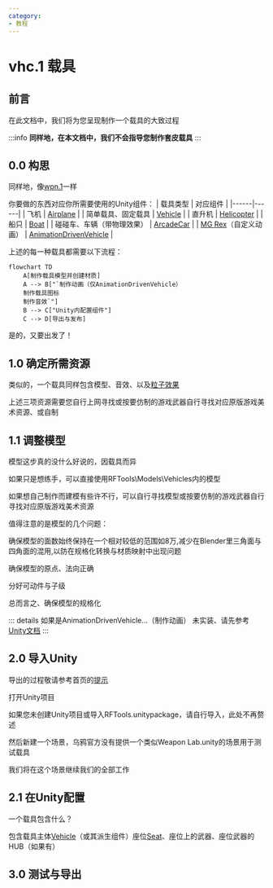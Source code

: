 ```yaml
---
category: 
- 教程
---
```

# vhc.1 载具

## 前言

在此文档中，我们将为您呈现制作一个载具的大致过程

:::info
**同样地，在本文档中，我们不会指导您制作套皮载具**
:::

## 0.0 构思
同样地，像[wpn.1](/cn/Tutorials/wpn.1.md)一样

你要做的东西对应你所需要使用的Unity组件：
| 载具类型 | 对应组件 |
|------|------|
| 飞机 | [Airplane](/cn/Components/Airplane.md) |
| 简单载具、固定载具 | [Vehicle](/cn/Components/Vehicle.md) |
| 直升机 | [Helicopter](/cn/Components/Helicopter.md) |
| 船只 | [Boat](/cn/Components/Boat.md) |
| 碰碰车、车辆（带物理效果） | [ArcadeCar](/cn/Components/ArcadeCar.md) |
| [MG Rex](https://metalgear.fandom.com/wiki/Metal_Gear_REX)（自定义动画） | [AnimationDrivenVehicle](/cn/Components/AnimationDrivenVehicle.md) |

上述的每一种载具都需要以下流程：
```mermaid
flowchart TD
    A[制作载具模型并创建材质]
    A --> B["`制作动画（仅AnimationDrivenVehicle）
    制作载具图标
    制作音效`"]
    B --> C["Unity内配置组件"]
    C --> D[导出与发布]
```

是的，又要出发了！

## 1.0 确定所需资源

类似的，一个载具同样包含模型、音效、以及[粒子效果](https://docs.unity.cn/cn/2020.3/Manual/ParticleSystems.html)

上述三项资源需要您自行上网寻找或按要仿制的游戏武器自行寻找对应原版游戏美术资源、或自制

## 1.1 调整模型

模型这步真的没什么好说的，因载具而异

如果只是想练手，可以直接使用RFTools\Models\Vehicles内的模型

如果想自己制作而建模有些许不行，可以自行寻找模型或按要仿制的游戏武器自行寻找对应原版游戏美术资源

值得注意的是模型的几个问题：

确保模型的面数始终保持在一个相对较低的范围如8万,减少在Blender里三角面与四角面的混用,以防在规格化转换与材质映射中出现问题

确保模型的原点、法向正确

分好可动件与子级

总而言之、确保模型的规格化

::: details 如果是AnimationDrivenVehicle...（制作动画）
未实装、请先参考[Unity文档](https://docs.unity.cn/cn/2020.3/Manual/AnimationSection.html)
:::

## 2.0 导入Unity

导出的过程敬请参考首页的[提示](/cn/Tutorials/#模型、动画制作)

打开Unity项目

如果您未创建Unity项目或导入RFTools.unitypackage，请自行导入，此处不再赘述

然后新建一个场景，乌鸦官方没有提供一个类似Weapon Lab.unity的场景用于测试载具

我们将在这个场景继续我们的全部工作

## 2.1 在Unity配置

一个载具包含什么？

包含载具主体[Vehicle]((/cn/Components/Vehicle.md))（或其派生组件）座位[Seat]((/cn/Components/Seat.md))、座位上的武器、座位武器的HUB（如果有）

## 3.0 测试与导出
